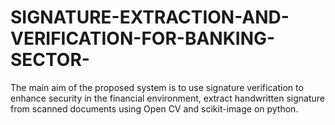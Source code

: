 # SIGNATURE-EXTRACTION-AND-VERIFICATION-FOR-BANKING-SECTOR-
The main aim of the proposed system is to use signature verification to enhance security in the financial environment, extract handwritten signature from scanned documents using Open CV and scikit-image on python. 
